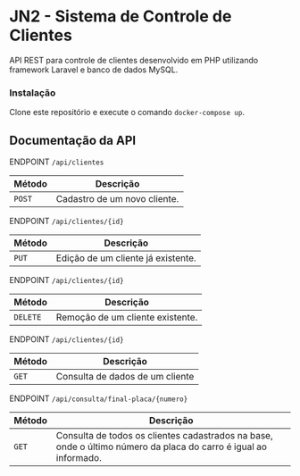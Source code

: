 
# JN2 - Sistema de Controle de Clientes

API REST para controle de clientes desenvolvido em PHP utilizando framework Laravel e banco de dados MySQL.

### Instalação

Clone este repositório e execute o comando `docker-compose up`.



## Documentação da API

ENDPOINT `/api/clientes`

| Método   | Descrição    |
| ----------  |---------------------------------- |
| `POST` | Cadastro de um novo cliente. |

ENDPOINT `/api/clientes/{id}`

| Método   | Descrição    |
| --------|---------------------------------- |
| `PUT` | Edição de um cliente já existente. |

ENDPOINT `/api/clientes/{id}`

| Método   | Descrição    |
| ----------|---------------------------------- |
| `DELETE` | Remoção de um cliente existente. |

ENDPOINT `/api/clientes/{id}`

| Método   | Descrição    |
| ------  |---------------------------------- |
| `GET` | Consulta de dados de um cliente |

ENDPOINT `/api/consulta/final-placa/{numero}`

| Método   | Descrição    |
| :--------|---------------------------------- |
| `GET` | Consulta de todos os clientes cadastrados na base, onde o último número da placa do carro é igual ao informado. |
